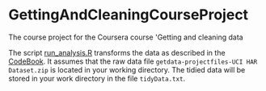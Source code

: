 # GettingAndCleaningCourseProject
The course project for the Coursera course 'Getting and cleaning data

The script [run_analysis.R](run_analysis.R) transforms the data as described in the [CodeBook](CodeBook.md). It assumes that
the raw data file `getdata-projectfiles-UCI HAR Dataset.zip` is located in your working directory. The tidied data will be stored
in your work directory in the file `tidyData.txt`.
